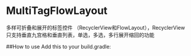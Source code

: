 # MultiTagFlowLayout
多样可折叠和展开的标签控件 （RecyclerView和FlowLayout），RecyclerView 只支持垂直九宫格和垂直列表，单选，多选，多行展开缩回的功能


##How to use Add this to your build.gradle:

